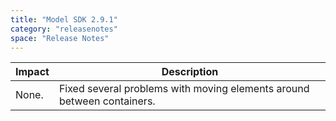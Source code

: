 ```yaml
---
title: "Model SDK 2.9.1"
category: "releasenotes"
space: "Release Notes"
---
```

| Impact | Description |
| --- | --- |
| None. | Fixed several problems with moving elements around between containers. |